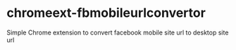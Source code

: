 # chromeext-fbmobileurlconvertor
Simple Chrome extension to convert facebook mobile site url to desktop site url
